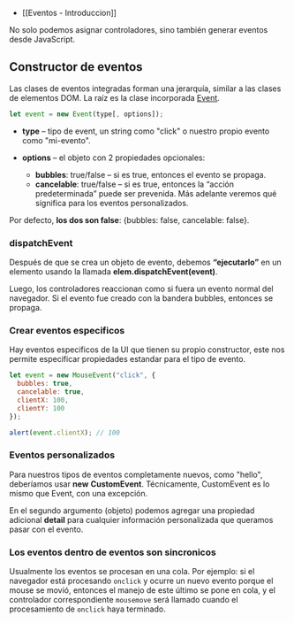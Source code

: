 - [[Eventos - Introduccion]]

No solo podemos asignar controladores, sino también generar eventos desde JavaScript.

## Constructor de eventos

Las clases de eventos integradas forman una jerarquía, similar a las clases de elementos DOM. La raíz es la clase incorporada [Event](http://www.w3.org/TR/dom/#event).

```js
let event = new Event(type[, options]);
```

- **type** – tipo de event, un string como "click" o nuestro propio evento como "mi-evento".

- **options** – el objeto con 2 propiedades opcionales:
	- **bubbles**: true/false – si es true, entonces el evento se propaga.
	- **cancelable**: true/false – si es true, entonces la “acción predeterminada” puede ser prevenida. Más adelante veremos qué significa para los eventos personalizados.

Por defecto, **los dos son false**: {bubbles: false, cancelable: false}.

### dispatchEvent

Después de que se crea un objeto de evento, debemos **“ejecutarlo”** en un elemento usando la llamada **elem.dispatchEvent(event)**.

Luego, los controladores reaccionan como si fuera un evento normal del navegador. Si el evento fue creado con la bandera bubbles, entonces se propaga.

### Crear eventos especificos

Hay eventos especificos de la UI que tienen su propio constructor, este nos permite especificar propiedades estandar para el tipo de evento.

```js
let event = new MouseEvent("click", {
  bubbles: true,
  cancelable: true,
  clientX: 100,
  clientY: 100
});

alert(event.clientX); // 100
```

### Eventos personalizados

Para nuestros tipos de eventos completamente nuevos, como "hello", deberíamos usar **new** **CustomEvent**. Técnicamente, CustomEvent es lo mismo que Event, con una excepción.

En el segundo argumento (objeto) podemos agregar una propiedad adicional **detail** para cualquier información personalizada que queramos pasar con el evento.

### Los eventos dentro de eventos son sincronicos

Usualmente los eventos se procesan en una cola. Por ejemplo: si el navegador está procesando `onclick` y ocurre un nuevo evento porque el mouse se movió, entonces el manejo de este último se pone en cola, y el controlador correspondiente `mousemove` será llamado cuando el procesamiento de `onclick` haya terminado.